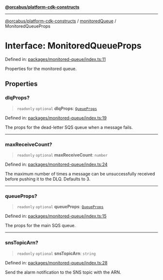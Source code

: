 [**@orcabus/platform-cdk-constructs**](../../../../README.md)

***

[@orcabus/platform-cdk-constructs](../../../../README.md) / [monitoredQueue](../README.md) / MonitoredQueueProps

# Interface: MonitoredQueueProps

Defined in: [packages/monitored-queue/index.ts:11](https://github.com/OrcaBus/platform-cdk-constructs/blob/main/packages/monitored-queue/index.ts#L11)

Properties for the monitored queue.

## Properties

### dlqProps?

> `readonly` `optional` **dlqProps**: [`QueueProps`](QueueProps.md)

Defined in: [packages/monitored-queue/index.ts:19](https://github.com/OrcaBus/platform-cdk-constructs/blob/main/packages/monitored-queue/index.ts#L19)

The props for the dead-letter SQS queue when a message fails.

***

### maxReceiveCount?

> `readonly` `optional` **maxReceiveCount**: `number`

Defined in: [packages/monitored-queue/index.ts:24](https://github.com/OrcaBus/platform-cdk-constructs/blob/main/packages/monitored-queue/index.ts#L24)

The maximum number of times a message can be unsuccessfully received before
pushing it to the DLQ. Defaults to 3.

***

### queueProps?

> `readonly` `optional` **queueProps**: [`QueueProps`](QueueProps.md)

Defined in: [packages/monitored-queue/index.ts:15](https://github.com/OrcaBus/platform-cdk-constructs/blob/main/packages/monitored-queue/index.ts#L15)

The props for the main SQS queue.

***

### snsTopicArn?

> `readonly` `optional` **snsTopicArn**: `string`

Defined in: [packages/monitored-queue/index.ts:28](https://github.com/OrcaBus/platform-cdk-constructs/blob/main/packages/monitored-queue/index.ts#L28)

Send the alarm notification to the SNS topic with the ARN.
